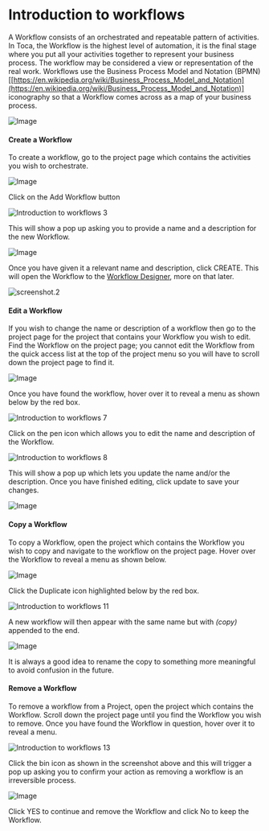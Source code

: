 
# Introduction to workflows



 
A Workflow consists of an orchestrated and repeatable pattern of activities. In Toca, the Workflow is the highest level of automation, it is the final stage where you put all your activities together to represent your business process. The workflow may be considered a view or representation of the real work.
Workflows use the Business Process Model and Notation (BPMN) [[https://en.wikipedia.org/wiki/Business_Process_Model_and_Notation](https://en.wikipedia.org/wiki/Business_Process_Model_and_Notation)] iconography so that a Workflow comes across as a map of your business process.


![Image](https://lh3.googleusercontent.com/zBFElSM3KEGsMCVJvCs0oL_iErrJgoYxIAN5_88ohoxsiLZtEwOTMg7xsxfA20JzQtz57zn2xaeep_JMaiAS62F3nqTCsrC14WdfmXqSVWAX3idbHIfvDuMT2RwkCqHIGL7qGop2) 


#### Create a Workflow

To create a workflow, go to the project page which contains the activities you wish to orchestrate.

![Image](https://lh5.googleusercontent.com/TBoqgUSE6NrJUfGRwz1TPfJkWfXu7NFxG-hdxYdB9m2qAxD2SQ9Fqq9VMjCduODDiCeN7K83ucP8Yd4ulztz96ACNIPrW80xJZ04sPf8Ybr2hTtjS6L_y1onMl8prnnBX6YDniCC) 

Click on the Add Workflow button

![Introduction to workflows 3](https://docs.toca.io/hs-fs/hubfs/Introduction%20to%20workflows%203.png?width=315&name=Introduction%20to%20workflows%203.png) 

This will show a pop up asking you to provide a name and a description for the new Workflow.

![Image](https://lh3.googleusercontent.com/SSfPfetS0yPByJbKxzuZ7tdw1Q4wQrdBUD_NahPGyDQhz3UU2U6DG3yEr8VMC44Iuk55AThyIHdudP_tRmETIdqUru8p01cvhsd7i1LR8MxlgZMO0RFVmUGO0sHNyiam4c68uIsf) 

Once you have given it a relevant name and description, click CREATE. This will open the Workflow to the [Workflow Designer](https://docs.toca.io/knowledge/workflow-designer), more on that later.


![screenshot.2](https://docs.toca.io/hs-fs/hubfs/book%20of%20toca%20images/book%20of%20toca%20updated%20images%20(13.10.21)/wfs/screenshot.2.jpg?width=602&name=screenshot.2.jpg) 


#### Edit a Workflow

If you wish to change the name or description of a workflow then go to the project page for the project that contains your Workflow you wish to edit. Find the Workflow on the project page; you cannot edit the Workflow from the quick access list at the top of the project menu so you will have to scroll down the project page to find it.

![Image](https://lh4.googleusercontent.com/bb0_uPyDm68oqirPVTRAasP1W1nqaP14icwdN2qF64nRYxefYvi0BxOBpKGgVG7dhYicTSiPweudCfiC8l7PTbZ4Ijz69fYC1FDF57LLXoJ0_CehApfDlVVIWWzBr92IlFtwQuCp) 

Once you have found the workflow, hover over it to reveal a menu as shown below by the red box.

![Introduction to workflows 7](https://docs.toca.io/hs-fs/hubfs/Introduction%20to%20workflows%207.png?width=309&name=Introduction%20to%20workflows%207.png) 

Click on the pen icon which allows you to edit the name and description of the Workflow.

![Introduction to workflows 8](https://docs.toca.io/hs-fs/hubfs/Introduction%20to%20workflows%208.png?width=309&name=Introduction%20to%20workflows%208.png) 

This will show a pop up which lets you update the name and/or the description. Once you have finished editing, click update to save your changes.

![Image](https://lh3.googleusercontent.com/zmvb3HPd84NXl2Guzut9mJBO4HhVqPImt8K9lSBEFu5xCa_LN35c-91Lf9XxaW532ZHrpSm_QY2rcN1g8VBoHf-LSXdjCzOfRlWBqEfBgHPonmNwuCuERfll2OQLV4g5YZpb-M9N) 


#### Copy a Workflow

To copy a Workflow, open the project which contains the Workflow you wish to copy and navigate to the workflow on the project page.
Hover over the Workflow to reveal a menu as shown below.

![Image](https://lh6.googleusercontent.com/MLxO_z4AKjL6dMYE8Ki61mifGXGzaedKpkxL1RKrpzSG4SlMs19Yp8yey4LF886kFbENrcKMZ5Ml1d_e3LPooWmHzAEhXn09Jrei52IH8f43fNi39aKHGNJthbAg8VcpWUY7D1kS) 

Click the Duplicate icon highlighted below by the red box.

![Introduction to workflows 11](https://docs.toca.io/hs-fs/hubfs/Introduction%20to%20workflows%2011.png?width=326&name=Introduction%20to%20workflows%2011.png) 

A new workflow will then appear with the same name but with *(copy)* appended to the end.


![Image](https://lh6.googleusercontent.com/vb04srbJCY1pLxWDdRs3lq2Q0HztBv8sgsuJqtnHiI8aNfK9U4YcViLYBADGuqR-PjT9mev6NIvqAOh7uff2U6aqpfhwkzpmNbRitPTSGPPNS665qrnfP352CWA80yuxlCm2cHUa) 

It is always a good idea to rename the copy to something more meaningful to avoid confusion in the future.

#### Remove a Workflow

To remove a workflow from a Project, open the project which contains the Workflow. Scroll down the project page until you find the Workflow you wish to remove.
Once you have found the Workflow in question, hover over it to reveal a menu.

![Introduction to workflows 13](https://docs.toca.io/hs-fs/hubfs/Introduction%20to%20workflows%2013.png?width=312&name=Introduction%20to%20workflows%2013.png) 

Click the bin icon as shown in the screenshot above and this will trigger a pop up asking you to confirm your action as removing a workflow is an irreversible process.

![Image](https://lh3.googleusercontent.com/qlCZ7K5zEPrx3PpKOsGl3gXwug5VKiW54rQKhoBYuZYCyYcaX8mVLYfnynM21ed1IazCaGUkfw5hnGgsTwXkssY4FcMiM_LNhtVvlATdN90ODFEzBOsBSO5_OdUjuBMx0j9HgwvS) 

Click YES to continue and remove the Workflow and click No to keep the Workflow.
 
 
